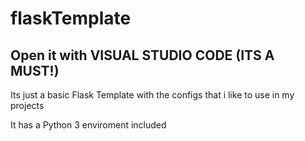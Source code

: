 # flaskTemplate

## Open it with VISUAL STUDIO CODE (ITS A MUST!)

Its just a basic Flask Template with the configs that i like to use in my projects

It has a Python 3 enviroment included
